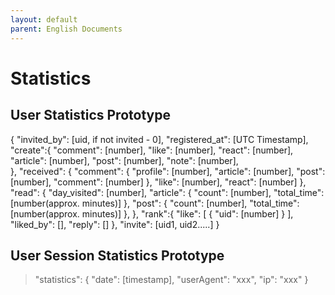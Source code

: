 ```yaml
---
layout: default
parent: English Documents
---
```

# Statistics

## User Statistics Prototype
{
	"invited_by": [uid, if not invited - 0],
	"registered_at": [UTC Timestamp],
	"create":{
		"comment": [number],
		"like": [number],
		"react": [number],
		"article": [number],
		"post": [number],
		"note": [number],	
	},
	"received": {
		"comment": {
			"profile": [number],
			"article": [number],
			"post": [number],
			"comment": [number]
		},
		"like": [number],
		"react": [number]
	},
	"read": {
		"day_visited": [number],
		"article": {
			"count": [number],
			"total_time": [number(approx. minutes)]
		},
		"post": {
			"count": [number],
			"total_time": [number(approx. minutes)]
		},
	},
	"rank":{
		"like": [
			{
				"uid": [number]
			}
		],
		"liked_by": [],
		"reply": []
	},
	"invite": [uid1, uid2.....]
}

## User Session Statistics Prototype
> "statistics": {
>	"date": [timestamp],
>	"userAgent": "xxx",
>	"ip": "xxx"
> }